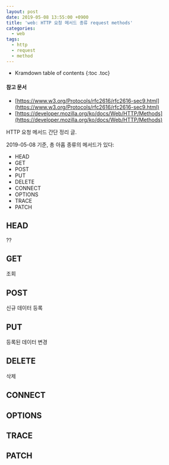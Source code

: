 ```yaml
---
layout: post
date: 2019-05-08 13:55:00 +0900
title: 'web: HTTP 요청 메서드 종류 request methods'
categories:
  - web
tags:
  - http
  - request
  - method
---
```


* Kramdown table of contents
{:toc .toc}

#### 참고 문서

- [https://www.w3.org/Protocols/rfc2616/rfc2616-sec9.html](https://www.w3.org/Protocols/rfc2616/rfc2616-sec9.html)
- [https://developer.mozilla.org/ko/docs/Web/HTTP/Methods](https://developer.mozilla.org/ko/docs/Web/HTTP/Methods)

HTTP 요청 메서드 간단 정리 글.

2019-05-08 기준, 총 아홉 종류의 메서드가 있다:

- HEAD
- GET
- POST
- PUT
- DELETE
- CONNECT
- OPTIONS
- TRACE
- PATCH

## HEAD

??

## GET

조회

## POST

신규 데이터 등록

## PUT

등록된 데이터 변경

## DELETE

삭제

## CONNECT

## OPTIONS

## TRACE

## PATCH
